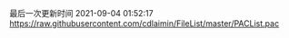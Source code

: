 最后一次更新时间 2021-09-04 01:52:17
https://raw.githubusercontent.com/cdlaimin/FileList/master/PACList.pac


